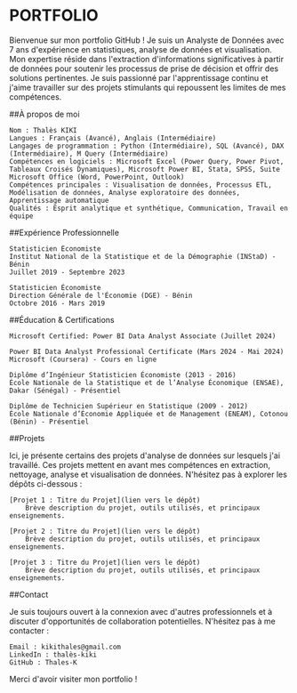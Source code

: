 # PORTFOLIO
Bienvenue sur mon portfolio GitHub ! Je suis un Analyste de Données avec 7 ans d'expérience en statistiques, analyse de données et visualisation. Mon expertise réside dans l'extraction d'informations significatives à partir de données pour soutenir les processus de prise de décision et offrir des solutions pertinentes. Je suis passionné par l'apprentissage continu et j'aime travailler sur des projets stimulants qui repoussent les limites de mes compétences.

##À propos de moi

    Nom : Thalès KIKI
    Langues : Français (Avancé), Anglais (Intermédiaire)
    Langages de programmation : Python (Intermédiaire), SQL (Avancé), DAX (Intermédiaire), M Query (Intermédiaire)
    Compétences en logiciels : Microsoft Excel (Power Query, Power Pivot, Tableaux Croisés Dynamiques), Microsoft Power BI, Stata, SPSS, Suite Microsoft Office (Word, PowerPoint, Outlook)
    Compétences principales : Visualisation de données, Processus ETL, Modélisation de données, Analyse exploratoire des données, Apprentissage automatique
    Qualités : Esprit analytique et synthétique, Communication, Travail en équipe

##Expérience Professionnelle

	Statisticien Économiste 
	Institut National de la Statistique et de la Démographie (INStaD) - Bénin
	Juillet 2019 - Septembre 2023

	Statisticien Économiste 
	Direction Générale de l'Économie (DGE) - Bénin
	Octobre 2016 - Mars 2019



##Éducation & Certifications
    
    Microsoft Certified: Power BI Data Analyst Associate (Juillet 2024) 
    
    Power BI Data Analyst Professional Certificate (Mars 2024 - Mai 2024)
    Microsoft (Coursera) - Cours en ligne
    
    Diplôme d’Ingénieur Statisticien Économiste (2013 - 2016)
    École Nationale de la Statistique et de l’Analyse Économique (ENSAE), Dakar (Sénégal) - Présentiel
    
    Diplôme de Technicien Supérieur en Statistique (2009 - 2012)
    École Nationale d’Économie Appliquée et de Management (ENEAM), Cotonou (Bénin) - Présentiel


##Projets

Ici, je présente certains des projets d'analyse de données sur lesquels j'ai travaillé. Ces projets mettent en avant mes compétences en extraction, nettoyage, analyse et visualisation de données. N'hésitez pas à explorer les dépôts ci-dessous :

    [Projet 1 : Titre du Projet](lien vers le dépôt)
        Brève description du projet, outils utilisés, et principaux enseignements.

    [Projet 2 : Titre du Projet](lien vers le dépôt)
        Brève description du projet, outils utilisés, et principaux enseignements.

    [Projet 3 : Titre du Projet](lien vers le dépôt)
        Brève description du projet, outils utilisés, et principaux enseignements.

##Contact

Je suis toujours ouvert à la connexion avec d'autres professionnels et à discuter d'opportunités de collaboration potentielles. N'hésitez pas à me contacter :

    Email : kikithales@gmail.com
    LinkedIn : thalès-kiki
    GitHub : Thales-K

Merci d'avoir visiter mon portfolio !

